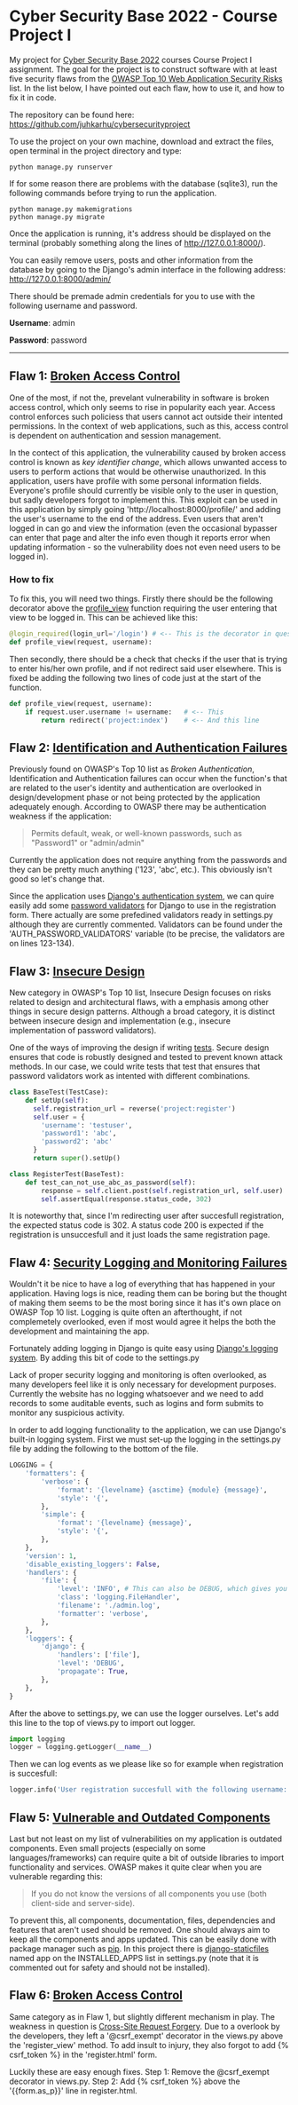 # Cyber Security Base 2022 - Course Project I

My project for [Cyber Security Base 2022](https://cybersecuritybase.mooc.fi/) courses Course Project I assignment. The goal for the project is to construct software with at least five security flaws from the [OWASP Top 10 Web Application Security Risks](https://owasp.org/www-project-top-ten/) list. In the list below, I have pointed out each flaw, how to use it, and how to fix it in code. 

The repository can be found here: https://github.com/juhkarhu/cybersecurityproject

To use the project on your own machine, download and extract the files, open terminal in the project directory and type: 

```
python manage.py runserver
```

If for some reason there are problems with the database (sqlite3), run the following commands before trying to run the application.

```
python manage.py makemigrations
python manage.py migrate
```

Once the application is running, it's address should be displayed on the terminal (probably something along the lines of http://127.0.0.1:8000/). 

You can easily remove users, posts and other information from the database by going to the Django's admin interface in the following address: http://127.0.0.1:8000/admin/

There should be premade admin credentials for you to use with the following username and password.

**Username**: admin

**Password**: password


---


## Flaw 1: [Broken Access Control](https://owasp.org/Top10/A01_2021-Broken_Access_Control/)

One of the most, if not the, prevelant vulnerability in software is broken access control, which only seems to rise in popularity each year. Access control enforces such policiess that users cannot act outside their intented permissions. In the context of web applications, such as this, access control is dependent on authentication and session management. 

In the contect of this application, the vulnerability caused by broken access control is known as *key identifier change*, which allows unwanted access to users to perform actions that would be otherwise unauthorized. In this application, users have profile with some personal information fields. Everyone's profile should currently be visible only to the user in question, but sadly developers forgot to implement this. This exploit can be used in this application by simply going 'http://localhost:8000/profile/' and adding the user's username to the end of the address. Even users that aren't logged in can go and view the information (even the occasional bypasser can enter that page and alter the info even though it reports error when updating information - so the vulnerability does not even need users to be logged in). 

### **How to fix**

To fix this, you will need two things. Firstly there should be the following decorator above the [profile_view](https://github.com/juhkarhu/cybersecurityproject/blob/2e1af464c21b1fc3f4d7a923155fdd27af7b7d1f/project/views.py#L16) function requiring the user entering that view to be logged in. This can be achieved like this:

```python
@login_required(login_url='/login') # <-- This is the decorator in question
def profile_view(request, username):
```

Then secondly, there should be a check that checks if the user that is trying to enter his/her own profile, and if not redirect said user elsewhere. This is fixed be adding the following two lines of code just at the start of the function. 

```python
def profile_view(request, username):
    if request.user.username != username:   # <-- This 
        return redirect('project:index')    # <-- And this line 
```


## Flaw 2: [Identification and Authentication Failures](https://owasp.org/Top10/A07_2021-Identification_and_Authentication_Failures/)  

Previously found on OWASP's Top 10 list as *Broken Authentication*, Identification and Authentication failures can occur when the function's that are related to the user's identity and authentication are overlooked in design/development phase or not being protected by the application adequately enough. According to OWASP there may be authentication weakness if the application:
> Permits default, weak, or well-known passwords, such as "Password1" or "admin/admin"

Currently the application does not require anything from the passwords and they can be pretty much anything ('123', 'abc', etc.). This obviously isn't good so let's change that. 

Since the application uses [Django's authentication system](https://docs.djangoproject.com/en/4.0/topics/auth/default/), we can quire easily add some [password validators](https://docs.djangoproject.com/en/4.0/topics/auth/passwords/#module-django.contrib.auth.password_validation) for Django to use in the registration form. There actually are some prefedined validators ready in settings.py although they are currently commented. Validators can be found under the 'AUTH_PASSWORD_VALIDATORS' variable (to be precise, the validators are on lines 123-134). 


## Flaw 3: [Insecure Design](https://owasp.org/Top10/A04_2021-Insecure_Design/) 

New category in OWASP's Top 10 list, Insecure Design focuses on risks related to design and architectural flaws, with a emphasis among other things in secure design patterns. Although a broad category, it is distinct between insecure design and implementation (e.g., insecure implementation of password validators). 

One of the ways of improving the design if writing [tests](https://docs.djangoproject.com/en/4.0/topics/testing/overview/). Secure design ensures that code is robustly designed and tested to prevent known attack methods. In our case, we could write tests that test that ensures that password validators work as intented with different combinations. 

```python
class BaseTest(TestCase):
    def setUp(self):
      self.registration_url = reverse('project:register')
      self.user = {
        'username': 'testuser',
        'password1': 'abc',
        'password2': 'abc'
      }
      return super().setUp()

class RegisterTest(BaseTest):
    def test_can_not_use_abc_as_password(self):
        response = self.client.post(self.registration_url, self.user)
        self.assertEqual(response.status_code, 302)
```

It is noteworthy that, since I'm redirecting user after succesfull registration, the expected status code is 302. A status code 200 is expected if the registration is unsuccesfull and it just loads the same registration page. 


## Flaw 4: [Security Logging and Monitoring Failures](https://owasp.org/Top10/A09_2021-Security_Logging_and_Monitoring_Failures/)  

Wouldn't it be nice to have a log of everything that has happened in your application. Having logs is nice, reading them can be boring but the thought of making them seems to be the most boring since it has it's own place on OWASP Top 10 list. Logging is quite often an afterthought, if not complemetely overlooked, even if most would agree it helps the both the development and maintaining the app. 

Fortunately adding logging in Django is quite easy using [Django's logging system](https://docs.djangoproject.com/en/4.0/topics/logging/). By adding this bit of code to the settings.py

Lack of proper security logging and monitoring is often overlooked, as many developers feel like it is only necessary for development purposes. Currently the website has no logging whatsoever and we need to add records to some auditable events, such as logins and form submits to monitor any suspicious activity.

In order to add logging functionality to the application, we can use Django's built-in logging system. First we must set-up the logging in the settings.py file by adding the following to the bottom of the file. 

```python
LOGGING = {
    'formatters': {
        'verbose': {
            'format': '{levelname} {asctime} {module} {message}',
            'style': '{',
        },
        'simple': {
            'format': '{levelname} {message}',
            'style': '{',
        },
    },
    'version': 1,
    'disable_existing_loggers': False,
    'handlers': {
        'file': {
            'level': 'INFO', # This can also be DEBUG, which gives you a lot more information. For explaining this, INFO works just fine
            'class': 'logging.FileHandler',
            'filename': './admin.log',
            'formatter': 'verbose',
        },
    },
    'loggers': {
        'django': {
            'handlers': ['file'],
            'level': 'DEBUG',
            'propagate': True,
        },
    },
}
```

After the above to settings.py, we can use the logger ourselves. Let's add this line to the top of views.py to import out logger.

```python
import logging
logger = logging.getLogger(__name__)
```

Then we can log events as we please like so for example when registration is succesfull:

```python
logger.info('User registration succesfull with the following username: {}'.format(user.username))

```


## Flaw 5: [Vulnerable and Outdated Components](https://owasp.org/Top10/A06_2021-Vulnerable_and_Outdated_Components/)  

Last but not least on my list of vulnerabilities on my application is outdated components. Even small projects (especially on some languages/frameworks) can require quite a bit of outside libraries to import functionality and services. OWASP makes it quite clear when you are vulnerable regarding this:
> If you do not know the versions of all components you use (both client-side and server-side).

To prevent this, all components, documentation, files, dependencies and features that aren't used should be removed. One should always aim to keep all the components and apps updated. This can be easily done with package manager such as [pip](https://pypi.org/project/pip/). In this project there is [django-staticfiles](https://github.com/jezdez/django-staticfiles) named app on the INSTALLED_APPS list in settings.py (note that it is commented out for safety and should not be installed). 


## Flaw 6: [Broken Access Control](https://owasp.org/Top10/A01_2021-Broken_Access_Control/)

Same category as in Flaw 1, but slightly different mechanism in play. The weakness in question is [Cross-Site Request Forgery](https://cwe.mitre.org/data/definitions/352.html). Due to a overlook by the developers, they left a '@csrf_exempt' decorator in the views.py above the 'register_view' method. To add insult to injury, they also forgot to add {% csrf_token %} in the 'register.html' form. 

Luckily these are easy enough fixes. 
Step 1: Remove the @csrf_exempt decorator in views.py.
Step 2: Add {% csrf_token %} above the '{{form.as_p}}' line in register.html.
